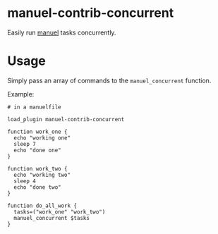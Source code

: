 # manuel-contrib-concurrent

Easily run [manuel](http://github.com/ShaneKilkelly/manuel) tasks
concurrently.

# Usage

Simply pass an array of commands to the `manuel_concurrent` function.

Example:
```
# in a manuelfile

load_plugin manuel-contrib-concurrent

function work_one {
  echo "working one"
  sleep 7
  echo "done one"
}

function work_two {
  echo "working two"
  sleep 4
  echo "done two"
}

function do_all_work {
  tasks=("work_one" "work_two")
  manuel_concurrent $tasks
}
```
